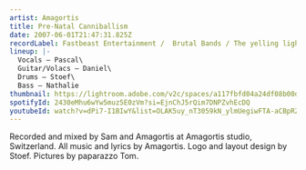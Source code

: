 ```yaml
---
artist: Amagortis
title: Pre-Natal Canniballism
date: 2007-06-01T21:47:31.825Z
recordLabel: Fastbeast Entertainment /  Brutal Bands / The yelling light
lineup: |-
  Vocals – Pascal\
  Guitar/Volacs – Daniel\
  Drums – Stoef\
  Bass – Nathalie
thumbnail: https://lightroom.adobe.com/v2c/spaces/a117fbfd04a24df08b00dc7343422215/assets/cb9a9f122dcb1d899e0a6b802e761d0f/revisions/aaca9539ae564199a175211fe3a16602/renditions/3c98072a764b13a5483f4daa2b62a89f
spotifyId: 2430eMhu6wYw5muz5E0zVm?si=EjnChJ5rQim7DNPZvhEcDQ
youtubeId: watch?v=dPi7-I1BIwY&list=OLAK5uy_nT3059kN_ylmUegiwFTA-aCBpRZvqZMys
---
```

Recorded and mixed by Sam and Amagortis at Amagortis studio, Switzerland. All music and lyrics by Amagortis. Logo and layout design by Stoef. Pictures by paparazzo Tom.